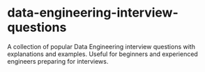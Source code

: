 # data-engineering-interview-questions
A collection of popular Data Engineering interview questions with explanations and examples. Useful for beginners and experienced engineers preparing for interviews.
